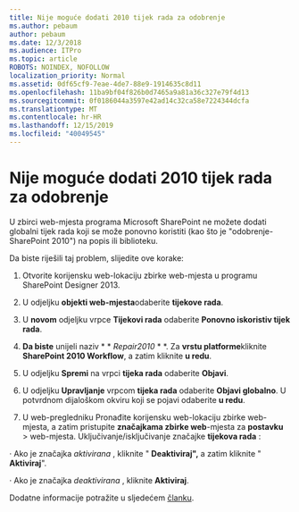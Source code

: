 ```yaml
---
title: Nije moguće dodati 2010 tijek rada za odobrenje
ms.author: pebaum
author: pebaum
ms.date: 12/3/2018
ms.audience: ITPro
ms.topic: article
ROBOTS: NOINDEX, NOFOLLOW
localization_priority: Normal
ms.assetid: 0df65cf9-7eae-4de7-88e9-1914635c8d11
ms.openlocfilehash: 11ba9bf04f826b0d7465a9a81a36c327e79f4d13
ms.sourcegitcommit: 0f0186044a3597e42ad14c32ca58e7224344dcfa
ms.translationtype: MT
ms.contentlocale: hr-HR
ms.lasthandoff: 12/15/2019
ms.locfileid: "40049545"
---
```

# <a name="unable-to-add-2010-approval-workflow"></a>Nije moguće dodati 2010 tijek rada za odobrenje

U zbirci web-mjesta programa Microsoft SharePoint ne možete dodati globalni tijek rada koji se može ponovno koristiti (kao što je "odobrenje-SharePoint 2010") na popis ili biblioteku.
  
Da biste riješili taj problem, slijedite ove korake: 
  
1. Otvorite korijensku web-lokaciju zbirke web-mjesta u programu SharePoint Designer 2013.
  
2. U odjeljku **objekti web-mjesta**odaberite **tijekove rada**. 
  
3. U **novom** odjeljku vrpce **Tijekovi rada** odaberite **Ponovno iskoristiv tijek rada**. 
  
4. **Da biste** unijeli naziv * * *Repair2010* * *. Za **vrstu platforme**kliknite **SharePoint 2010 Workflow**, a zatim kliknite **u redu**. 
  
1. U odjeljku **Spremi** na vrpci **tijeka rada** odaberite **Objavi**. 
  
2. U odjeljku **Upravljanje** vrpcom **tijeka rada** odaberite **Objavi globalno**. U potvrdnom dijaloškom okviru koji se pojavi odaberite **u redu**. 
  
3. U web-pregledniku Pronađite korijensku web-lokaciju zbirke web-mjesta, a zatim pristupite **značajkama zbirke web**-mjesta za **postavku** \> web-mjesta. Uključivanje/isključivanje značajke **tijekova rada** : 
  
· Ako je značajka *aktivirana* , kliknite " **Deaktiviraj",** a zatim kliknite " **Aktiviraj**". 
  
· Ako je značajka *deaktivirana* , kliknite **Aktiviraj**. 
  
Dodatne informacije potražite u sljedećem [članku](https://go.microsoft.com/fwlink/?linkid=2047770&amp;clcid=0x409).
  

